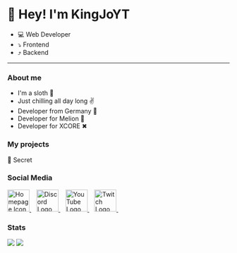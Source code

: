 # 👋 Hey! I'm KingJoYT
- 💻 Web Developer
- ⤵ Frontend
- ⤴ Backend

---
### About me
- I'm a sloth 🦥
- Just chilling all day long ✌
- Developer from Germany 📌
- Developer for Melion 🍉
- Developer for XCORE ✖

<h3> My projects </h3>
<p>🤫 Secret</p>

<h3> Social Media </h3>
<p>
    <a href="https://kingjo.ml/">
        <img src="https://cdn-icons-png.flaticon.com/512/841/841364.png" alt="Homepage Icon" style="width: 50px; height: 50px;">
    </a>&nbsp;&nbsp;
    <a href="https://discord.com/users/436555443641384961">
        <img src="https://discord.com/assets/3437c10597c1526c3dbd98c737c2bcae.svg" alt="Discord Logo" style="width: 50px; height: 50px;">
    </a>&nbsp;&nbsp;
    <a href="https://www.youtube.com/channel/UCLNtpHjXuNtIrVjLOM3VgLQ">
        <img src="https://cdn-icons-png.flaticon.com/512/1384/1384060.png" alt="YouTube Logo" style="width: 50px; height: 50px;">
    </a>&nbsp;&nbsp;
    <a href="https://www.twitch.tv/kingjo_yt">
        <img src="https://cdn-icons-png.flaticon.com/512/2111/2111668.png" alt="Twitch Logo" style="width: 50px; height: 50px;">
    </a>&nbsp;&nbsp;
</p>

<h3> Stats </h3>
<img src="https://github-readme-stats.vercel.app/api?username=KingJoYT&hide=contribs,prs&show_icons=true&hide_border=true&title_color=000">
<img src="https://github-readme-stats.vercel.app/api/top-langs/?username=KingJoYT&layout=compact&hide_border=true">